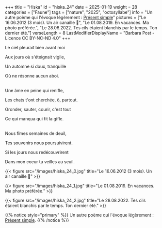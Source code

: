 +++
title = "Hiska"
id = "hiska_24"
date = 2025-01-19
weight = 28
categories = ["Faune"]
tags = ["nature", "2025", "octosyllabe"]
info = "Un autre poème qui l'évoque légèrement : [Présent simple](../18_dix_huitieme_saison/present_simple)"
pictures = ["Le 16.06.2012 (3 mois). Un air canaille 🥰", "Le 01.08.2019. En vacances. Ma photo préférée.", "Le 28.08.2022. Tes cils étaient blanchis par le temps. Ton dernier été."]
verseLength = 8
LastModifierDisplayName = "Barbara Post - Licence CC BY-NC-ND 4.0"
+++

Le ciel pleurait bien avant moi

Aux jours où s'éteignait vigile,

Un automne si doux, tranquille

Où ne résonne aucun aboi.

 \
Une âme en peine qui renifle,

Les chats t'ont cherchée, ô, partout.

Gronder, sauter, courir, c'est tout

Ce qui manqua qui fit la gifle.

 \
Nous fîmes semaines de deuil,

Tes souvenirs nous poursuivirent.

Si les jours nous redécouvrirent

Dans mon coeur tu veilles au seuil.

{{< figure src="/images/hiska_24_0.jpg" title="Le 16.06.2012 (3 mois). Un air canaille 🥰" >}}

{{< figure src="/images/hiska_24_1.jpg" title="Le 01.08.2019. En vacances. Ma photo préférée." >}}

{{< figure src="/images/hiska_24_2.jpg" title="Le 28.08.2022. Tes cils étaient blanchis par le temps. Ton dernier été." >}}

{{% notice style="primary" %}}
Un autre poème qui l'évoque légèrement : [Présent simple](../18_dix_huitieme_saison/present_simple).
{{% /notice %}}
